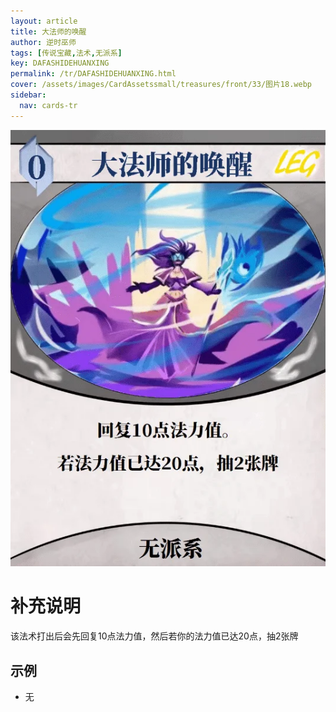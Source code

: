 ```yaml
---
layout: article
title: 大法师的唤醒
author: 逆时巫师
tags: [传说宝藏,法术,无派系]
key: DAFASHIDEHUANXING
permalink: /tr/DAFASHIDEHUANXING.html
cover: /assets/images/CardAssetssmall/treasures/front/33/图片18.webp
sidebar:
  nav: cards-tr
---
```

![](/assets/images/CardAssets/treasures/front/33/图片18.webp)

# 补充说明
该法术打出后会先回复10点法力值，然后若你的法力值已达20点，抽2张牌



## 示例
  * 无